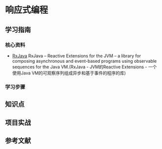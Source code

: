 # 响应式编程

## 学习指南

### 核心资料

* [RxJava](https://github.com/ReactiveX/RxJava) RxJava – Reactive Extensions for the JVM – a library for composing asynchronous and event-based programs using observable sequences for the Java VM.(RxJava - JVM的Reactive Extensions - 一个使用Java VM的可观察序列组成异步和基于事件的程序的库)

### 学习步骤

## 知识点

## 项目实战

## 参考文献
